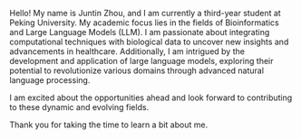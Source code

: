 <!-- Write your biography here. Tell the world about yourself. Link to your favorite [subreddit](http://reddit.com). You can put a picture in, too. The code is already in, just name your picture `prof_pic.jpg` and put it in the `img/` folder.

Put your address / P.O. box / other info right below your picture. You can also disable any these elements by editing `profile` property of the YAML header of your `_pages/about.md`. Edit `_bibliography/papers.bib` and Jekyll will render your [publications page](/al-folio/publications/) automatically.

Link to your social media connections, too. This theme is set up to use [Font Awesome icons](https://fontawesome.com/) and [Academicons](https://jpswalsh.github.io/academicons/), like the ones below. Add your Facebook, Twitter, LinkedIn, Google Scholar, or just disable all of them. -->
Hello! My name is Juntin Zhou, and I am currently a third-year student at Peking University. My academic focus lies in the fields of Bioinformatics and Large Language Models (LLM). I am passionate about integrating computational techniques with biological data to uncover new insights and advancements in healthcare. Additionally, I am intrigued by the development and application of large language models, exploring their potential to revolutionize various domains through advanced natural language processing.

I am excited about the opportunities ahead and look forward to contributing to these dynamic and evolving fields.

Thank you for taking the time to learn a bit about me.